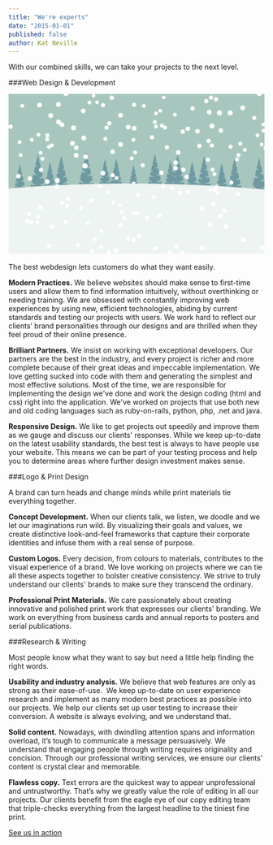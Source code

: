 ```yaml
---
title: "We're experts"
date: "2015-01-01"
published: false
author: Kat Neville
---
```


With our combined skills, we can take your projects to the next level.

###Web Design & Development

![winter-scene.png](/images/blog/winter-scene.png)

The best webdesign lets customers do what they want easily.

**Modern Practices.**
 We believe websites should make sense to first-time users and allow them to find information intuitively, without overthinking or needing training. We are obsessed with constantly improving web experiences by using new, efficient technologies, abiding by current standards and testing our projects with users. We work hard to reflect our clients’ brand personalities through our designs and are thrilled when they feel proud of their online presence.


**Brilliant Partners.**
We insist on working with exceptional developers.  Our partners are the best in the industry, and every project is richer and more complete because of their great ideas and impeccable implementation. We love getting sucked into code with them and generating the simplest and most effective solutions. Most of the time, we are responsible for implementing the design we've done and work the design coding (html and css) right into the application. We've worked on projects that use both new and old coding languages such as ruby-on-rails, python, php, .net and java.


**Responsive Design.**
We like to get projects out speedily and improve them as we gauge and discuss our clients' responses. While we keep up-to-date on the latest usability standards, the best test is always to have people use your website. This means we can be part of your testing process and help you to determine areas where further design investment makes sense.

###Logo & Print Design


A brand can turn heads and change minds while print materials tie everything together.

**Concept Development.**
 When our clients talk, we listen, we doodle and we let our imaginations run wild. By visualizing their goals and values, we create distinctive look-and-feel frameworks that capture their corporate identities and infuse them with a real sense of purpose.


**Custom Logos.**
Every decision, from colours to materials, contributes to the visual experience of a brand. We love working on projects where we can tie all these aspects together to bolster creative consistency. We strive to truly understand our clients' brands to make sure they transcend the ordinary.


**Professional Print Materials.**
We care passionately about creating innovative and polished print work that expresses our clients' branding. We work on everything from business cards and annual reports to posters and serial publications.

###Research & Writing


Most people know what they want to say but need a little help finding the right words.

**Usability and industry analysis.**
 We believe that web features are only as strong as their ease-of-use.  We keep up-to-date on user experience research and implement as many modern best practices as possible into our projects.  We help our clients set up user testing to increase their conversion.  A website is always evolving, and we understand that.


**Solid content.**
 Nowadays, with dwindling attention spans and information overload, it’s tough to communicate a message persuasively. We understand that engaging people through writing requires originality and concision. Through our professional writing services, we ensure our clients’ content is crystal clear and memorable.


**Flawless copy.**
 Text errors are the quickest way to appear unprofessional and untrustworthy. That’s why we greatly value the role of editing in all our projects. Our clients benefit from the eagle eye of our copy editing team that triple-checks everything from the largest headline to the tiniest fine print.

[See us in action](http://thisiscapra.com/projects)